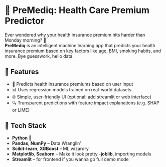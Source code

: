 # 🧠 PreMediq: Health Care Premium Predictor

Ever wondered why your health insurance premium hits harder than Monday morning? 👀  
**PreMediq** is an intelligent machine learning app that predicts your health insurance premium based on key factors like age, BMI, smoking habits, and more. Bye guesswork, hello data.

## 🚀 Features

- 🏥 Predicts health insurance premiums based on user input
- 📊 Uses regression models trained on real-world datasets
- 🌐 Simple, user-friendly UI (optional: add streamlit or web interface)
- 🔍 Transparent predictions with feature impact explanations (e.g. SHAP or LIME)

## 🧪 Tech Stack

- **Python** 🐍
- **Pandas**, **NumPy** – Data Wranglin’
- **Scikit-learn**, **XGBoost** – ML wizardry
- **Matplotlib**, **Seaborn** – Make it look pretty
-**joblib**, importing models
- **Streamlit** – for frontend if you wanna go full demo mode
  



